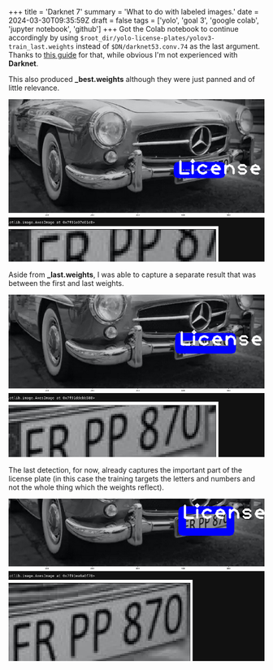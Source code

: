 +++
title = 'Darknet 7'
summary = 'What to do with labeled images.'
date = 2024-03-30T09:35:59Z
draft = false
tags = ['yolo', 'goal 3', 'google colab', 'jupyter notebook', 'github']
+++
Got the Colab notebook to continue accordingly by using `$root_dir/yolo-license-plates/yolov3-train_last.weights` instead of `$DN/darknet53.conv.74` as the last argument. Thanks to [this guide](https://github.com/pjreddie/darknet/issues/1458) for that, while obvious I'm not experienced with **Darknet**.

This also produced **_best.weights** although they were just panned and of little relevance.

![Initial Detection.](detection1.png)

Aside from **_last.weights**, I was able to capture a separate result that was between the first and last weights.

![Second Detection.](detection2.png)

The last detection, for now, already captures the important part of the license plate (in this case the training targets the letters and numbers and not the whole thing which the weights reflect).

![Third Detection.](detection3.png)
